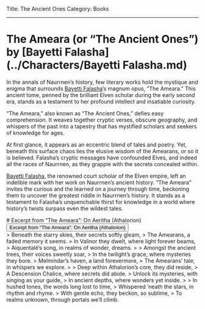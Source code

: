 Title: The Ancient Ones
Category: Books

---

# The Ameara (or &ldquo;The Ancient Ones&rdquo;) by [Bayetti Falasha](../Characters/Bayetti Falasha.md)

In the annals of Naurrnen&rsquo;s history, few literary works hold the mystique and enigma that surrounds [Bayetti Falasha](../Characters/bayetti-falasha.md)&rsquo;s magnum opus, &ldquo;The Ameara.&rdquo; This ancient tome, penned by the brilliant Elven scholar during the early second era, stands as a testament to her profound intellect and insatiable curiosity.

&ldquo;The Ameara,&rdquo; also known as &ldquo;The Ancient Ones,&rdquo; defies easy comprehension. It weaves together cryptic verses, obscure geography, and whispers of the past into a tapestry that has mystified scholars and seekers of knowledge for ages.

At first glance, it appears as an eccentric blend of tales and poetry. Yet, beneath this surface chaos lies the elusive wisdom of the Amearans, or so it is believed. Falasha&rsquo;s cryptic messages have confounded Elves, and indeed all the races of Naurrnen, as they grapple with the secrets concealed within.

[Bayetti Falasha](../Characters/bayetti-falasha.md), the renowned court scholar of the Elven empire, left an indelible mark with her work on Naurrnen&rsquo;s ancient history. &ldquo;The Ameara&rdquo; invites the curious and the learned on a journey through time, beckoning them to uncover the greatest riddle in Naurrnen&rsquo;s history. It stands as a testament to Falasha&rsquo;s unquenchable thirst for knowledge in a world where history&rsquo;s twists surpass even the wildest tales.

<div class="absent">
# Excerpt from &ldquo;The Ameara&rdquo;: On Aeritha (Athalorion)
</div>
<button type="button" class="collapsible">
Excerpt from "The Ameara": On Aeritha (Athalorion)
</button>
<div class="collapsible-content">
> Beneath the starry skies, their secrets softly gleam,
> The Amearans, a faded memory it seems.
> In Valinor they dwelt, where light forever beams,
> Aiquentalë&rsquo;s song, in realms of wonder, dreams.
> 
> Amongst the ancient trees, their voices sweetly soar,
> In the twilight&rsquo;s grace, where mysteries they bore.
> Melmindar&rsquo;s haven, a land forevermore,
> The Amearans&rsquo; tale, in whispers we explore.
> 
> Deep within Athalorion&rsquo;s core, they did reside,
> A Descension Chalice, where secrets did abide.
> Unlock its mysteries, with singing as your guide,
> In ancient depths, where wonders yet inside.
> 
> In hushed tones, the words long lost to time,
> Whispered &rsquo;neath the stars, in rhythm and rhyme.
> With gentle echo, they beckon, so sublime,
> To realms unknown, through portals we&rsquo;ll climb.
</div>
<script type="text/javascript">
addEventListener("load", collapsableContainers);
</script>

